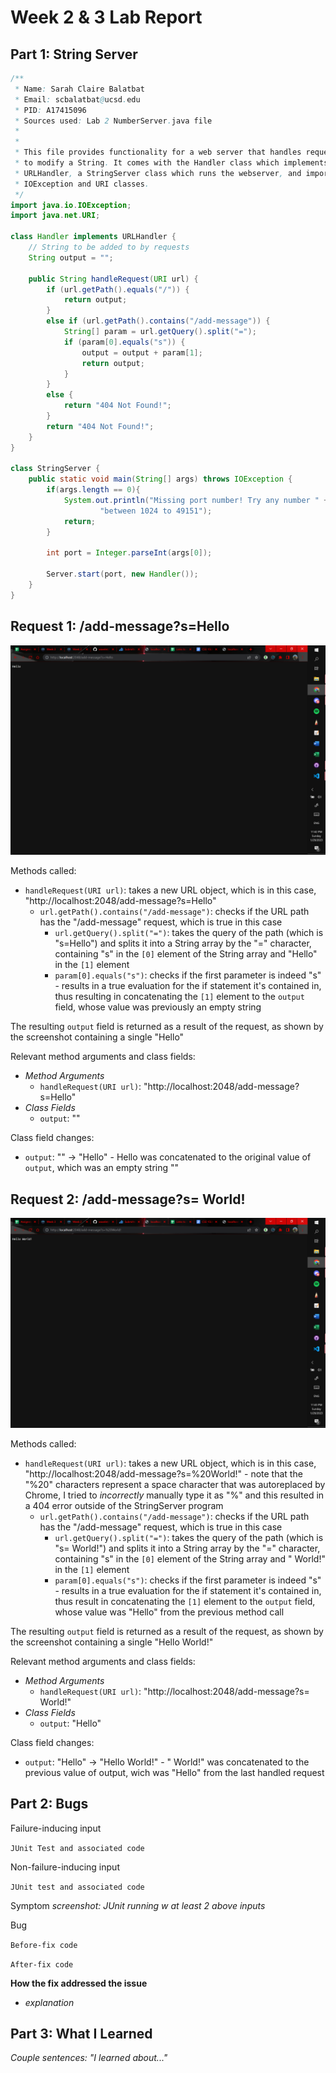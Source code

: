 # Week 2 & 3 Lab Report

## Part 1: String Server

```java
/** 
 * Name: Sarah Claire Balatbat
 * Email: scbalatbat@ucsd.edu
 * PID: A17415096
 * Sources used: Lab 2 NumberServer.java file
 * 
 * 
 * This file provides functionality for a web server that handles requests
 * to modify a String. It comes with the Handler class which implements
 * URLHandler, a StringServer class which runs the webserver, and imported
 * IOException and URI classes.
 */
import java.io.IOException;
import java.net.URI;

class Handler implements URLHandler {
    // String to be added to by requests
    String output = "";

    public String handleRequest(URI url) {
        if (url.getPath().equals("/")) {
            return output;
        }
        else if (url.getPath().contains("/add-message")) {
            String[] param = url.getQuery().split("=");
            if (param[0].equals("s")) {
                output = output + param[1];
                return output;
            }
        }
        else {
            return "404 Not Found!";
        }
        return "404 Not Found!";
    }
}

class StringServer {
    public static void main(String[] args) throws IOException {
        if(args.length == 0){
            System.out.println("Missing port number! Try any number " + 
                    "between 1024 to 49151");
            return;
        }

        int port = Integer.parseInt(args[0]);

        Server.start(port, new Handler());
    }
}
```

## Request 1: /add-message?s=Hello

![/add-message 1](./Lab_Report_2_files/Screenshot%20(354).png)

Methods called:
* `handleRequest(URI url)`: takes a new URL object, which is in this case, "http://localhost:2048/add-message?s=Hello"
   * `url.getPath().contains("/add-message")`: checks if the URL path has the "/add-message" request, which is true in this case
      * `url.getQuery().split("=")`: takes the query of the path (which is "s=Hello") and splits it into a String array by the "=" character, containing "s" in the `[0]` element of the String array and "Hello" in the `[1]` element
      * `param[0].equals("s")`: checks if the first parameter is indeed "s" - results in a true evaluation for the if statement it's contained in, thus resulting in concatenating the `[1]` element to the `output` field, whose value was previously an empty string

The resulting `output` field is returned as a result of the request, as shown by the screenshot containing a single "Hello"

Relevant method arguments and class fields:
* _Method Arguments_
   * `handleRequest(URI url)`: "http://localhost:2048/add-message?s=Hello"
* _Class Fields_
   * `output`: ""

Class field changes:
* `output`: "" -> "Hello" - Hello was concatenated to the original value of `output`, which was an empty string ""

## Request 2: /add-message?s= World!

![/add-message 2](./Lab_Report_2_files/Screenshot%20(355).png)

Methods called:
* `handleRequest(URI url)`: takes a new URL object, which is in this case, "http://localhost:2048/add-message?s=%20World!" - note that the "%20" characters represent a space character that was autoreplaced by Chrome, I tried to _incorrectly_ manually type it as "%" and this resulted in a 404 error outside of the StringServer program
   * `url.getPath().contains("/add-message")`: checks if the URL path has the "/add-message" request, which is true in this case
      * `url.getQuery().split("=")`: takes the query of the path (which is "s= World!") and splits it into a String array by the "=" character, containing "s" in the `[0]` element of the String array and " World!" in the `[1]` element
      * `param[0].equals("s")`: checks if the first parameter is indeed "s" - results in a true evaluation for the if statement it's contained in, thus result in concatenating the `[1]` element to the `output` field, whose value was "Hello" from the previous method call

The resulting `output` field is returned as a result of the request, as shown by the screenshot containing a single "Hello World!"

Relevant method arguments and class fields:
* _Method Arguments_
   * `handleRequest(URI url)`: "http://localhost:2048/add-message?s= World!"
* _Class Fields_
   * `output`: "Hello"

Class field changes:
* `output`: "Hello" -> "Hello World!" - " World!" was concatenated to the previous value of output, wich was "Hello" from the last handled request

## Part 2: Bugs

Failure-inducing input

```JUnit Test and associated code```

Non-failure-inducing input

```JUnit test and associated code```

Symptom
_screenshot: JUnit running w at least 2 above inputs_

Bug

```Before-fix code```

```After-fix code```

**How the fix addressed the issue**
* _explanation_

## Part 3: What I Learned

_Couple sentences: "I learned about..."_